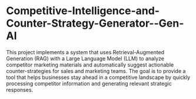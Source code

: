 # Competitive-Intelligence-and-Counter-Strategy-Generator--Gen-AI
This project implements a system that uses Retrieval-Augmented Generation (RAG) with a Large Language Model (LLM) to analyze competitor marketing materials and automatically suggest actionable counter-strategies for sales and marketing teams. The goal is to provide a tool that helps businesses stay ahead in a competitive landscape by quickly processing competitor information and generating relevant strategic responses.

